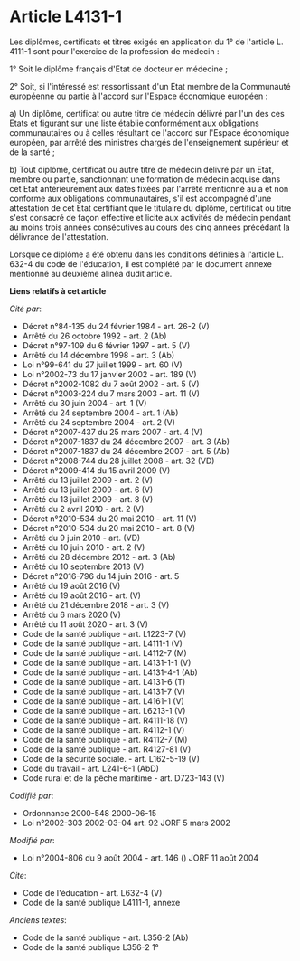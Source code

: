 # Article L4131-1

Les diplômes, certificats et titres exigés en application du 1° de l'article L. 4111-1 sont pour l'exercice de la profession
de médecin :

1° Soit le diplôme français d'Etat de docteur en médecine ;

2° Soit, si l'intéressé est ressortissant d'un Etat membre de la Communauté européenne ou partie à l'accord sur l'Espace
économique européen :

a) Un diplôme, certificat ou autre titre de médecin délivré par l'un des ces Etats et figurant sur une liste établie
conformément aux obligations communautaires ou à celles résultant de l'accord sur l'Espace économique européen, par arrêté
des ministres chargés de l'enseignement supérieur et de la santé ;

b) Tout diplôme, certificat ou autre titre de médecin délivré par un Etat, membre ou partie, sanctionnant une formation de
médecin acquise dans cet Etat antérieurement aux dates fixées par l'arrêté mentionné au a et non conforme aux obligations
communautaires, s'il est accompagné d'une attestation de cet Etat certifiant que le titulaire du diplôme, certificat ou titre
s'est consacré de façon effective et licite aux activités de médecin pendant au moins trois années consécutives au cours des
cinq années précédant la délivrance de l'attestation.

Lorsque ce diplôme a été obtenu dans les conditions définies à l'article L. 632-4 du code de l'éducation, il est complété par
le document annexe mentionné au deuxième alinéa dudit article.

**Liens relatifs à cet article**

_Cité par_:

  - Décret n°84-135 du 24 février 1984 - art. 26-2 (V)
  - Arrêté du 26 octobre 1992 - art. 2 (Ab)
  - Décret n°97-109 du 6 février 1997 - art. 5 (V)
  - Arrêté du 14 décembre 1998 - art. 3 (Ab)
  - Loi n°99-641 du 27 juillet 1999 - art. 60 (V)
  - Loi n°2002-73 du 17 janvier 2002 - art. 189 (V)
  - Décret n°2002-1082 du 7 août 2002 - art. 5 (V)
  - Décret n°2003-224 du 7 mars 2003 - art. 11 (V)
  - Arrêté du 30 juin 2004 - art. 1 (V)
  - Arrêté du 24 septembre 2004 - art. 1 (Ab)
  - Arrêté du 24 septembre 2004 - art. 2 (V)
  - Décret n°2007-437 du 25 mars 2007 - art. 4 (V)
  - Décret n°2007-1837 du 24 décembre 2007 - art. 3 (Ab)
  - Décret n°2007-1837 du 24 décembre 2007 - art. 5 (Ab)
  - Décret n°2008-744 du 28 juillet 2008 - art. 32 (VD)
  - Décret n°2009-414 du 15 avril 2009 (V)
  - Arrêté du 13 juillet 2009 - art. 2 (V)
  - Arrêté du 13 juillet 2009 - art. 6 (V)
  - Arrêté du 13 juillet 2009 - art. 8 (V)
  - Arrêté du 2 avril 2010 - art. 2 (V)
  - Décret n°2010-534 du 20 mai 2010 - art. 11 (V)
  - Décret n°2010-534 du 20 mai 2010 - art. 8 (V)
  - Arrêté du 9 juin 2010 - art. (VD)
  - Arrêté du 10 juin 2010 - art. 2 (V)
  - Arrêté du 28 décembre 2012 - art. 3 (Ab)
  - Arrêté du 10 septembre 2013 (V)
  - Décret n°2016-796 du 14 juin 2016 - art. 5
  - Arrêté du 19 août 2016 (V)
  - Arrêté du 19 août 2016 - art. (V)
  - Arrêté du 21 décembre 2018 - art. 3 (V)
  - Arrêté du 6 mars 2020 (V)
  - Arrêté du 11 août 2020 - art. 3 (V)
  - Code de la santé publique - art. L1223-7 (V)
  - Code de la santé publique - art. L4111-1 (V)
  - Code de la santé publique - art. L4112-7 (M)
  - Code de la santé publique - art. L4131-1-1 (V)
  - Code de la santé publique - art. L4131-4-1 (Ab)
  - Code de la santé publique - art. L4131-6 (T)
  - Code de la santé publique - art. L4131-7 (V)
  - Code de la santé publique - art. L4161-1 (V)
  - Code de la santé publique - art. L6213-1 (V)
  - Code de la santé publique - art. R4111-18 (V)
  - Code de la santé publique - art. R4112-1 (V)
  - Code de la santé publique - art. R4112-7 (M)
  - Code de la santé publique - art. R4127-81 (V)
  - Code de la sécurité sociale. - art. L162-5-19  (V)
  - Code du travail - art. L241-6-1 (AbD)
  - Code rural et de la pêche maritime - art. D723-143 (V)

_Codifié par_:

  - Ordonnance 2000-548 2000-06-15
  - Loi n°2002-303 2002-03-04 art. 92 JORF 5 mars 2002

_Modifié par_:

  - Loi n°2004-806 du 9 août 2004 - art. 146 () JORF 11 août 2004

_Cite_:

  - Code de l'éducation - art. L632-4 (V)
  - Code de la santé publique L4111-1, annexe

_Anciens textes_:

  - Code de la santé publique - art. L356-2 (Ab)
  - Code de la santé publique L356-2 1°
